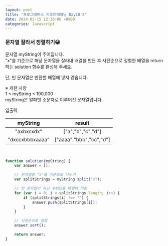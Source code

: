 ```yaml
---
layout: post
title: "프로그래머스 기초트레이닝 Day18-2"
date: 2024-02-15 12:30:00 +0900
categories: Javascript
---
```


### 문자열 잘라서 정렬하기😀

문자열 myString이 주어집니다. <br>"x"를 기준으로 해당 문자열을 잘라내 배열을 만든 후 사전순으로 정렬한 배열을 return 하는 solution 함수를 완성해 주세요.

단, 빈 문자열은 반환할 배열에 넣지 않습니다.<br>

※ 제한 사항<br>
1 ≤ myString ≤ 100,000<br>
myString은 알파벳 소문자로 이루어진 문자열입니다.<br>

입출력 <br>

| myString  |	  result   |
| :-------: | :-------: |
| "axbxcxdx"| ["a","b","c","d"] |
|   "dxccxbbbxaaaa"  |["aaaa","bbb","cc","d"]  |

<br>

```javascript
function solution(myString) {
    var answer = [];

    // 문자열을 "x"를 기준으로 나누기
    var splitStrings = myString.split("x");

    // 빈 문자열이 아닌 부분만을 배열에 저장
    for (var i = 0; i < splitStrings.length; i++) {
        if (splitStrings[i] !== "") {
            answer.push(splitStrings[i]);
        }
    }

    // 사전순으로 정렬
    answer.sort();

    return answer;
}
```
